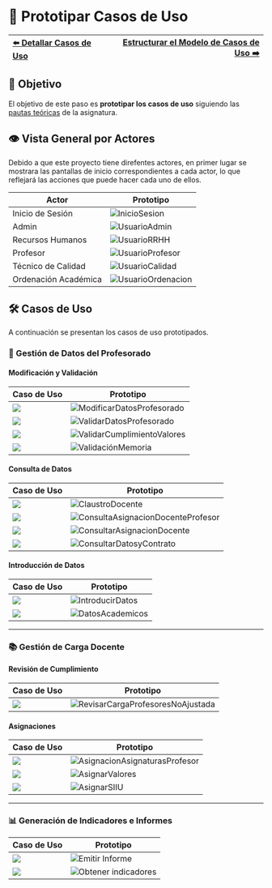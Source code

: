 # 📝 Prototipar Casos de Uso

| [⬅️ Detallar Casos de Uso](DetallarCasosDeUso.md) | [Estructurar el Modelo de Casos de Uso ➡️](EstructurarCasosDeUso.md) |
|:--|--:|

## 🎯 **Objetivo**
El objetivo de este paso es **prototipar los casos de uso** siguiendo las [pautas teóricas](https://github.com/mmasias/IdSw1/blob/main/temario/contenidos/CdU.ICdU.md) de la asignatura.

## 👁️ Vista General por Actores

Debido a que este proyecto tiene direfentes actores, en primer lugar se mostrara las pantallas de inicio correspondientes a cada actor, lo que reflejará las acciones que puede hacer cada uno de ellos.

| **Actor**                | **Prototipo**                                      |
|--------------------------|----------------------------------------------------|
| Inicio de Sesión         | ![InicioSesion](/images/modelosUML/MockUp/Inicio.png) |
| Admin                    | ![UsuarioAdmin](/images/modelosUML/MockUp/Admin.png)  |
| Recursos Humanos         | ![UsuarioRRHH](/images/modelosUML/MockUp/RRHH.png)    |
| Profesor                 | ![UsuarioProfesor](/images/modelosUML/MockUp/Profesor.png) |
| Técnico de Calidad       | ![UsuarioCalidad](/images/modelosUML/MockUp/Calidad.png)  |
| Ordenación Académica     | ![UsuarioOrdenacion](/images/modelosUML/MockUp/Ordenacion.png) |

## 🛠️ Casos de Uso

A continuación se presentan los casos de uso prototipados.

### 📂 Gestión de Datos del Profesorado

#### Modificación y Validación

| **Caso de Uso**  | **Prototipo**        |
|------------------|--------------------|
| ![](/images/modelosUML/CdU/Individuales/ModificarDatos.svg)            | ![ModificarDatosProfesorado](/images/Prototipar/ModificacionDatosProfesorado.png)              |
| ![](/images/modelosUML/CdU/Individuales/ValidarDatos.svg)              | ![ValidarDatosProfesorado](/images/Prototipar/ValidacionDatosProfesorado.png)                  |
| ![](/images/modelosUML/CdU/Individuales/ValidarValores.svg)            |            ![ValidarCumplimientoValores](/images/Prototipar/ValidaciónCumplimientoMemoria.png) |
| ![](/images/modelosUML/CdU/Individuales/ValidarMemoriaTitulacion.svg)  |  ![ValidaciónMemoria](/images/Prototipar/ValidaciónMemoria.png)                                |

#### Consulta de Datos

| **Caso de Uso**   | **Prototipo**    |                                      
|-------------------|----------------|
| ![](/images/modelosUML/CdU/Individuales/ClaustroDocente.svg)           |         ![ClaustroDocente](/images/Prototipar/ConsultarClaustroDocente.png)                    |
| ![](/images/modelosUML/CdU/Individuales/ConsultarProfesor.svg)         | ![ConsultaAsignacionDocenteProfesor](/images/Prototipar/ConsultaAsignaciónDocenteProfesor.png) |
| ![](/images/modelosUML/CdU/Individuales/ConsultarVarios.svg)           | ![ConsultarAsignacionDocente](/images/Prototipar/AsignaciónDocenteTitulacion.png)              |
| ![](/images/modelosUML/CdU/Individuales/ConsultarDatosPersonales.svg)  | ![ConsultarDatosyContrato](/images/Prototipar/DatosContratoPersonales.png)                     |

#### Introducción de Datos

| **Caso de Uso**    | **Prototipo**  |
|--------------------|--------------|
| ![](/images/modelosUML/CdU/Individuales/IntroducirDatosLaborales.svg)  | ![IntroducirDatos](/images/Prototipar/DatosLaborales.png)                                      |
| ![](/images/modelosUML/CdU/Individuales/IntroducirDatosAcademicos.svg) | ![DatosAcademicos](/images/Prototipar/DatosAcademicos.png)                                     |

---

### 📚 Gestión de Carga Docente

#### Revisión de Cumplimiento

| **Caso de Uso**     | **Prototipo**   |   
|---------------------|---------------|
| ![](/images/modelosUML/CdU/Individuales/RevisarListadoProfesores.svg)  | ![RevisarCargaProfesoresNoAjustada](/images/Prototipar/RevisionCargaDocente.png)               |

#### Asignaciones

| **Caso de Uso**    | **Prototipo**   |
|--------------------|---------------|
| ![](/images/modelosUML/CdU/Individuales/AsignarCargaDocente.svg)       | ![AsignacionAsignaturasProfesor](/images/Prototipar/AsignacióndeCargaDocente.png)              |
| ![](/images/modelosUML/CdU/Individuales/AsignarValores.svg)            |    ![AsignarValores](/images/Prototipar/AsignarValores.png)                                    |
| ![](/images/modelosUML/CdU/Individuales/AsignarSIIUyDGU.svg)           |              ![AsignarSIIU](/images/Prototipar/AsignarSIIU.png)                                |

---

### 📊 Generación de Indicadores e Informes

| **Caso de Uso**        | **Prototipo**    |
|------------------------|----------------|
| ![](/images/modelosUML/CdU/Individuales/EmitirInforme.svg)             | ![Emitir Informe](/images/Prototipar/EmitirInformeProfesorado.png)                             |
| ![](/images/modelosUML/CdU/Individuales/ObtenerIndicadores.svg)        | ![Obtener indicadores](/images/Prototipar/IndicadoresSistemaGestion.png)                       |
